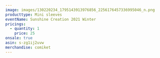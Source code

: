 ```yaml
---
image: images/130220234_1795143913976856_2256176457336995046_n.png
producttype: Mini sleeves
eventName: Sunshine Creation 2021 Winter
pricings:
  - quantity: 1
    price: 25
onsale: true
asin: s-zg1ij2uvw
merchandise: comiket
---
```

